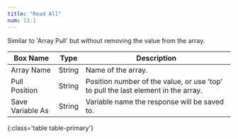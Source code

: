 ```yaml
---
title: "Read All"
num: 13.1
---
```


Similar to 'Array Pull' but without removing the value from the array. 

| Box Name | Type | Description |
|-------|--------|--------
|Array Name|String|Name of the array.|
|Pull Position|String|Position number of the value, or use 'top' to pull the last element in the array.
|Save Variable As|String|Variable name the response will be saved to.
{:class='table table-primary'}
